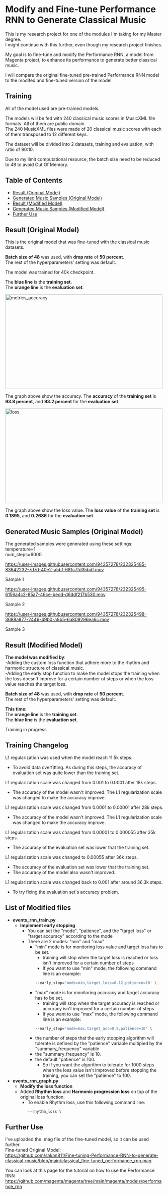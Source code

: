 # Modify and Fine-tune Performance RNN to Generate Classical Music

This is my research project for one of the modules I'm taking for my Master degree.     
I might continue with this further, even though my research project finishes.

My goal is to fine-tune and modify the Performance RNN, a model from Magenta project, to enhance its performance to generate better classical music.

I will compare the original fine-tuned pre-trained Performance RNN model to the modifed and fine-tuned version of the model.    

## Training
All of the model used are pre-trained models.     

The models will be fed with 240 classical music scores in MusicXML file formats. All of them are public domain.      
The 240 MusicXML files were made of 20 classical music scores with each of them transposed to 12 different keys.      

The dataset will be divided into 2 datasets, training and evaluation, with ratio of 90:10.    

Due to my limit computational resource, the batch size need to be reduced to 48 to avoid Out Of Memory.   

## Table of Contents
- [Result (Original Model)](#result-original-model)
- [Generated Music Samples (Original Model)](#generated-music-samples-original-model)
- [Result (Modified Model)](#result-modified-model)
- [Generated Music Samples (Modified Model)](#generated-music-samples-modified-model)
- [Further Use](#further-use)

## Result (Original Model)
This is the original model that was fine-tuned with the classical music datasets.    

**Batch size of 48** was used, with **drop rate** of **50 percent**.        
The rest of the hyperparameters' setting was default.     

The model was trained for 40k checkpoint.                  

The **blue line** is the **training set**.   
The **orange line** is the **evaluation set**.   
 
<img src="https://user-images.githubusercontent.com/94357278/232262180-f10d816a-c7d3-4641-8e21-44646ed0f853.jpg" alt="metrics_accuracy" width="500" height="300">

The graph above show the accuracy. The **accuracy** of the **training set** is **93.8 percent**, and **93.2 percent** for the **evaluation set**.   


<img src="https://user-images.githubusercontent.com/94357278/232262134-4da79b2d-1233-4457-b6f4-dd433d81c4ef.jpg" alt="loss" width="500" height="300">

The graph above show the loss value. The **loss value** of the **training set** is **0.1895**, and **0.2686** for the **evaluation set**.

## Generated Music Samples (Original Model)
The generated samples were generated using these settings:   
temperature=1    
num_steps=6000   

https://user-images.githubusercontent.com/94357278/232325485-83642232-7d7d-40e2-a5bf-681c7fd35bdf.mov

Sample 1

https://user-images.githubusercontent.com/94357278/232325495-6156a4c2-85a7-46ce-becd-d6ddf217b530.mov

Sample 2

https://user-images.githubusercontent.com/94357278/232325498-3688a877-2446-49b0-a9b5-6a809296ea6c.mov

Sample 3

## Result (Modified Model)
**The model was modified by**:     
-Adding the custom loss function that adhere more to the rhythm and harmonic structure of classical music.       
-Adding the early stop function to make the model stops the training when the loss doesn't improve for a certain number of steps or when the loss value reaches the target loss.     

**Batch size of 48** was used, with **drop rate** of **50 percent**.               
The rest of the hyperparameters' setting was default.     
    
**This time:**       
The **orange line** is the **training set**.     
The **blue line** is the **evaluation set**.       
   
Training in progress

## Training Changelog

L1 regularization was used when the model reach 11.5k steps.   
 - To avoid data overfitting. As during this steps, the accuracy of evaluation set was quite lower than the training set.
   
L1 regularization scale was changed from 0.001 to 0.0001 after 18k steps.   
 - The accuracy of the model wasn't improved. The L1 regularization scale was changed to make the accuracy improve.        

L1 regularization scale was changed from 0.0001 to 0.00001 after 28k steps.      
 - The accuracy of the model wasn't improved. The L1 regularization scale was changed to make the accuracy improve.    

L1 regularization scale was changed from 0.00001 to 0.000055 after 35k steps.      
 - The accuracy of the evaluation set was lower that the training set.

L1 regularization scale was changed to 0.00055 after 36k steps.          
 - The accuracy of the evaluation set was lower that the training set.    
 - The accuracy of the model also wasn't improved.

L1 regularization scale was changed back to 0.001 after around 36.3k steps.          
 - To try fixing the evaluation set's accuracy problem.

<!-- <img src="https://user-images.githubusercontent.com/94357278/235756373-ce9cc17d-cf09-438e-a118-b3df759a7dc6.jpg" alt="loss" width="500" height="300">      

The graph above show the accuracy. The **accuracy** of the **training set** is **98.3 percent**, and **96.9 percent** for **the evaluation set**.   

<img src="https://user-images.githubusercontent.com/94357278/235756537-e7c26aab-080f-44c2-8c5e-b762a5956841.jpg" alt="loss" width="500" height="300">

The graph above show the loss value. The **loss value** of the **training set** is **0.0526**, and **0.1596** for **the evaluation set**. -->

<!-- ## Generated Music Samples (32 batch size)
The generated samples were generated using these settings:   
temperature=0.25    
num_steps=6000   

https://user-images.githubusercontent.com/94357278/235761317-36e20018-cc4d-41f9-8072-d30742b951f4.mov

Sample 1   

https://user-images.githubusercontent.com/94357278/235761326-9d6a3753-4d07-475d-a397-05932218edb4.mov

Sample 2   

https://user-images.githubusercontent.com/94357278/235761340-34a82e1d-d50a-4479-9b27-c77d3da2dffd.mov

Sample 3    -->

## List of Modified files
- **events_rnn_train.py**
    - **Implement early stopping**
        - You can set the "mode", "patience", and the "target loss" or "target accuracy" according to the mode
        - There are 2 modes: "min" and "max"
            - "min" mode is for monitoring loss value and target loss has to be set. 
                - training will stop when the target loss is reached or loss isn't improved for a certain number of steps
                - If you want to use "min" mode, the following command line is an example:
                ```bash
                --early_stop='mode=min,target_loss=0.12,patience=10' \
                ```
            - "max" mode is for monitoring accuracy and target accuracy has to be set. 
                - training will stop when the target accuracy is reached or accuracy isn't improved for a certain number of steps
                - If you want to use "max" mode, the following command line is an example:
                ```bash
                --early_stop='mode=max,target_acc=0.9,patience=10' \
                ```
            - the number of steps that the early stopping algorithm will tolerate is defined by the "patience" variable multipied by the "summary_frequency" variable
            - the "summary_frequency" is 10. 
            - the default "patience" is 100. 
                - So if you want the algorithm to tolerate for 1000 steps when the loss value isn't improved before stopping the training, you can set the "patience" to 100.
- **events_rnn_graph.py**
    - **Modify the loss function**
     - Added **Rhythm loss** and **Harmonic progression loss** on top of the original loss function.    
        - To enable Rhythm loss, use this following command line:     
            ```
            --rhythm_loss \
            ``` 


## Further Use

I've uploaded the .mag file of the fine-tuned model, so it can be used further.   
Fine-tuned Original Model:   
https://github.com/sakan811/Fine-tuning-Performance-RNN-to-generate-classical-music/blob/main/classical_fine-tuned_performance_rnn.mag       
<!-- 32 batch size:    
https://github.com/sakan811/Fine-tuning-Performance-RNN-to-generate-classical-music/blob/main/32_classical_fine-tuned_performance_rnn.mag    -->

You can look at this page for the tutorial on how to use the Performance RNN   
https://github.com/magenta/magenta/tree/main/magenta/models/performance_rnn
